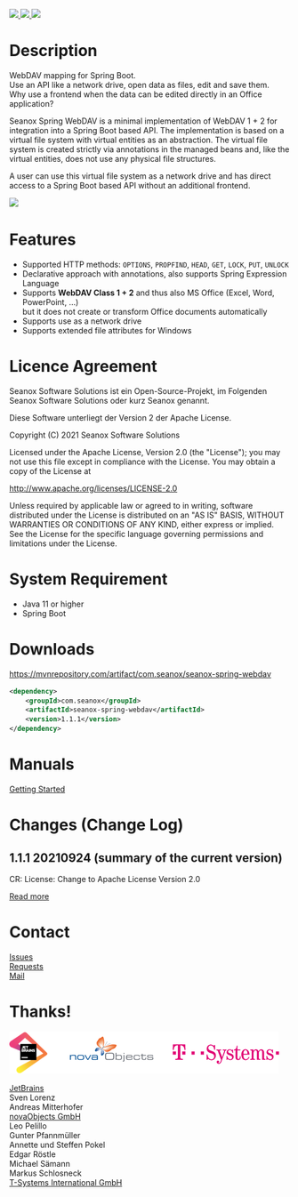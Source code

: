<p>
  <a href="https://github.com/seanox/spring-webdav/pulls"
      title="Development is waiting for new issues / requests / ideas">
    <img src="https://img.shields.io/badge/development-passive-blue?style=for-the-badge">
  </a>
  <a href="https://github.com/seanox/spring-webdav/issues">
    <img src="https://img.shields.io/badge/maintenance-active-green?style=for-the-badge">
  </a>
  <a href="http://seanox.de/contact">
    <img src="https://img.shields.io/badge/support-active-green?style=for-the-badge">
  </a>
</p>


# Description
WebDAV mapping for Spring Boot.  
Use an API like a network drive, open data as files, edit and save them.  
Why use a frontend when the data can be edited directly in an Office application?

Seanox Spring WebDAV is a minimal implementation of WebDAV 1 + 2 for
integration into a Spring Boot based API. The implementation is based on a
virtual file system with virtual entities as an abstraction. The virtual file
system is created strictly via annotations in the managed beans and, like the
virtual entities, does not use any physical file structures.

A user can use this virtual file system as a network drive and has direct
access to a Spring Boot based API without an additional frontend.

<img src="https://github.com/seanox/spring-webdav/raw/main/manual/animation.gif"/>


# Features
- Supported HTTP methods: `OPTIONS`, `PROPFIND`, `HEAD`, `GET`, `LOCK`, `PUT`, `UNLOCK`
- Declarative approach with annotations, also supports Spring Expression Language  
- Supports __WebDAV Class 1 + 2__ and thus also MS Office (Excel, Word, PowerPoint, ...)  
  but it does not create or transform Office documents automatically
- Supports use as a network drive
- Supports extended file attributes for Windows


# Licence Agreement
Seanox Software Solutions ist ein Open-Source-Projekt, im Folgenden
Seanox Software Solutions oder kurz Seanox genannt.

Diese Software unterliegt der Version 2 der Apache License.

Copyright (C) 2021 Seanox Software Solutions

Licensed under the Apache License, Version 2.0 (the "License"); you may not use
this file except in compliance with the License. You may obtain a copy of the
License at

http://www.apache.org/licenses/LICENSE-2.0

Unless required by applicable law or agreed to in writing, software distributed
under the License is distributed on an "AS IS" BASIS, WITHOUT WARRANTIES OR
CONDITIONS OF ANY KIND, either express or implied. See the License for the
specific language governing permissions and limitations under the License.


# System Requirement
- Java 11 or higher
- Spring Boot


# Downloads
https://mvnrepository.com/artifact/com.seanox/seanox-spring-webdav
```xml
<dependency>
    <groupId>com.seanox</groupId>
    <artifactId>seanox-spring-webdav</artifactId>
    <version>1.1.1</version>
</dependency>
```


# Manuals
[Getting Started](https://github.com/seanox/spring-webdav/blob/master/manual/getting-started.md)

# Changes (Change Log)
## 1.1.1 20210924 (summary of the current version)  
CR: License: Change to Apache License Version 2.0  

[Read more](https://raw.githubusercontent.com/seanox/spring-webdav/master/CHANGES)


# Contact
[Issues](https://github.com/seanox/spring-webdav/issues)  
[Requests](https://github.com/seanox/spring-webdav/pulls)  
[Mail](http://seanox.de/contact)


# Thanks!
<img src="https://raw.githubusercontent.com/seanox/seanox/master/sources/resources/images/thanks.png">

[JetBrains](https://www.jetbrains.com/?from=seanox)  
Sven Lorenz  
Andreas Mitterhofer  
[novaObjects GmbH](https://www.novaobjects.de)  
Leo Pelillo  
Gunter Pfannm&uuml;ller  
Annette und Steffen Pokel  
Edgar R&ouml;stle  
Michael S&auml;mann  
Markus Schlosneck  
[T-Systems International GmbH](https://www.t-systems.com)